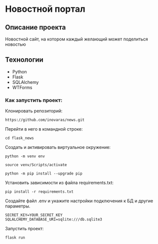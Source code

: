 # Новостной портал 

## Описание проекта

Новостной сайт, на котором каждый желающий может поделиться новостью

## Технологии

* Python
* Flask
* SQLAlchemy
* WTForms

### Как запустить проект:

Клонировать репозиторий:
```
https://github.com/inovaras/news.git
```

Перейти в него в командной строке:
```
cd flask_news
```

Cоздать и активировать виртуальное окружение:

```
python -m venv env
```

```
source venv/Scripts/activate
```

```
python -m pip install --upgrade pip
```

Установить зависимости из файла requirements.txt:

```
pip install -r requirements.txt
```

Создайте файл .env и укажите настройки подключения к БД и другие параметры.

```commandline
SECRET_KEY=YOUR_SECRET_KEY
SQLALCHEMY_DATABASE_URI=sqlite:///db.sqlite3
```
Запустить проект:

```
flask run
```



